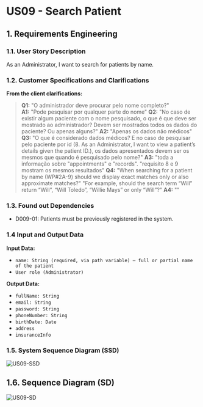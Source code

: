# US09 - Search Patient

## 1. Requirements Engineering

### 1.1. User Story Description
As an Administrator, I want to search for patients by name.

### 1.2. Customer Specifications and Clarifications
**From the client clarifications:**
> **Q1:** "O administrador deve procurar pelo nome completo?"  
> **A1:** "Pode pesquisar por qualquer parte do nome"
> **Q2:** "No caso de existir algum paciente com o nome pesquisado, o que é que deve ser mostrado ao administrador? Devem ser mostrados todos os dados do paciente? Ou apenas alguns?"
> **A2:** "Apenas os dados não médicos"
> **Q3:** "O que é considerado dados médicos? E no caso de pesquisar pelo paciente por id (8. As an Administrator, I want to view a patient’s details given the patient ID.), os dados apresentados devem ser os mesmos que quando é pesquisado pelo nome?"
> **A3:** "toda a informação sobre "appointments" e "records". "requisito 8 e 9 mostram os mesmos resultados"
> **Q4:** "When searching for a patient by name (WP#2A-9) should we display exact matches only or also approximate matches?" "For example, should the search term “Will” return “Will”, “Will Toledo”, “Willie Mays” or only “Will”?"
> **A4:** ""

### 1.3. Found out Dependencies
* D009-01: Patients must be previously registered in the system.

### 1.4 Input and Output Data
**Input Data:**
* `name: String (required, via path variable) — full or partial name of the patient`
* `User role (Administrator)`

**Output Data:**
- `fullName: String`
- `email: String`
- `password: String`
- `phoneNumber: String`
- `birthDate: Date`
- `address`
- `insuranceInfo`

### 1.5. System Sequence Diagram (SSD)
![US09-SSD](US09-SSD.svg)

## 1.6. Sequence Diagram (SD)
![US09-SD](US09-SD.svg)
